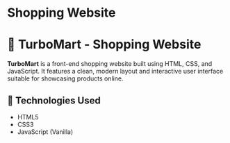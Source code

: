 # Shopping Website
# 🛒 TurboMart - Shopping Website

**TurboMart** is a front-end shopping website built using HTML, CSS, and JavaScript. It features a clean, modern layout and interactive user interface suitable for showcasing products online.

## 🔧 Technologies Used

- HTML5
- CSS3
- JavaScript (Vanilla)



